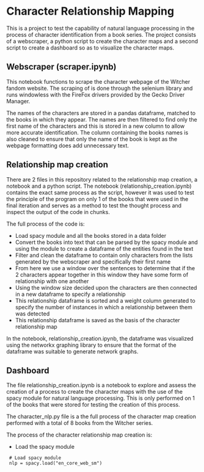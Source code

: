 # Character Relationship Mapping

This is a project to test the capability of natural language processing in the process of character identification from a book series. The project consists of a webscraper, a python script to create the character maps and a second script to create a dashboard so as to visualize the character maps.

## Webscraper (scraper.ipynb)

This notebook functions to scrape the character webpage of the Witcher fandom website. The scraping of is done through the selenium library and runs windowless with the FireFox drivers provided by the Gecko Driver Manager. 

The names of the characters are stored in a pandas dataframe, matched to the books in which they appear. The names are then filtered to find only the first name of the characters and this is stored in a new column to allow more accurate identification. The column containing the books names is also cleaned to ensure that only the name of the book is kept as the webpage formatting does add unnecessary text.

## Relationship map creation
There are 2 files in this repository related to the relationship map creation, a notebook and a python script. The notebook (relationship_creation.ipynb) contains the exact same process as the script, however it was used to test the principle of the program on only 1 of the books that were used in the final iteration and serves as a method to test the thought process and inspect the output of the code in chunks.

The full process of the code is:
- Load spacy module and all the books stored in a data folder
- Convert the books into text that can be parsed by the spacy module and using the module to create a dataframe of the entities found in the text
- Filter and clean the dataframe to contain only characters from the lists generated by the webscraper and specifically their first name
- From here we use a window over the sentences to determine that if the 2 characters appear together in this window they have some form of relationship with one another
- Using the window size decided upon the characters are then connected in a new dataframe to specify a relationship
- This relationship dataframe is sorted and a weight column generated to specify the number of instances in which a relationship between them was detected
- This relationship dataframe is saved as the basis of the character relationship map

In the notebook, relationship_creation.ipynb, the dataframe was visualized using the networkx graphing library to ensure that the format of the dataframe was suitable to generate network graphs.

## Dashboard


The file relationship_creation.ipynb is a notebook to explore and assess the creation of a process to create the character maps with the use of the spacy module for natural language processing. This is only performed on 1 of the books that were stored for testing the creation of this process.

The character_nlp.py file is a the full process of the character map creation performed with a total of 8 books from the Witcher series.

The process of the character relationship map creation is:
- Load the spacy module
```
 # Load spacy module
 nlp = spacy.load("en_core_web_sm")
```

